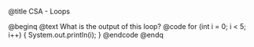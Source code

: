 @title CSA - Loops

@beginq
@text What is the output of this loop?
@code
for (int i = 0; i < 5; i++) {
  System.out.println(i);
}
@endcode
@endq

